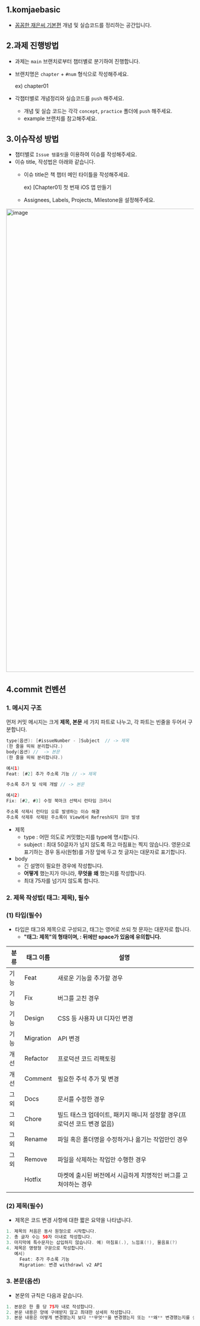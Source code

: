 ## 1.komjaebasic
- [꼼꼼한 재은씨 기본편](https://www.aladin.co.kr/shop/wproduct.aspx?ItemId=144264387/)  개념 및 실습코드를 정리하는 공간입니다.

## 2.과제 진행방법
- 과제는 `main` 브랜치로부터 챕터별로 분기하여 진행합니다.
- 브랜치명은 `chapter` + `#num` 형식으로 작성해주세요.

  ex) chapter01

- 각챕터별로 개념정리와 실습코드를 `push` 해주세요.
  - 개념 및 실습 코드는 각각 `concept`, `practice` 폴더에 `push` 해주세요.
  - example 브랜치를 참고해주세요.

## 3.이슈작성 방법
- 챕터별로 `Issue 템플릿`을 이용하여 이슈를 작성해주세요.
- 이슈 title, 작성법은 아래와 같습니다.
  - 이슈 title은 책 챕터 메인 타이틀을 작성해주세요.
  
    ex) [Chapter01] 첫 번재 iOS 앱 만들기
  - Assignees, Labels, Projects, Milestone을 설정해주세요.


<img width="1240" alt="image" src="https://user-images.githubusercontent.com/48742165/166150208-b2c150f8-77f9-43d8-8c51-9ad6fe9f2184.png">

## 4.commit 컨벤션
### 1. 메시지 구조

먼저 커밋 메시지는 크게 **제목, 본문** 세 가지 파트로 나누고, 각 파트는 빈줄을 두어서 구분합니다.

```swift
type(옵션): [#issueNumber - ]Subject  // -> 제목
(한 줄을 띄워 분리합니다.)
body(옵션) //  -> 본문 
(한 줄을 띄워 분리합니다.)

예시1)
Feat: [#2] 추가 주소록 기능 // -> 제목

주소록 추가 및 삭제 개발 // -> 본문

예시2) 
Fix: [#2, #3] 수정 북마크 선택시 런타임 크러시

주소록 삭제시 런타임 오류 발생하는 이슈 해결
주소록 삭제후 삭제된 주소록이 View에서 Refresh되지 않아 발생

```

- 제목
    - type : 어떤 의도로 커밋했는지를 type에 명시합니다.
    - subject : 최대 50글자가 넘지 않도록 하고 마침표는 찍지 않습니다. 영문으로 표기하는 경우 동사(원형)를 가장 앞에 두고 첫 글자는 대문자로 표기합니다.
- body
    - 긴 설명이 필요한 경우에 작성합니다.
    - **어떻게** 했는지가 아니라, **무엇을** **왜** 했는지를 작성합니다.
    - 최대 75자를 넘기지 않도록 합니다.


### 2. 제목 작성법( 태그: 제목), 필수

### (1) **타입(필수)**

- 타입은 태그와 제목으로 구성되고, 태그는 영어로 쓰되 첫 문자는 대문자로 합니다.
    - **"태그: 제목"의 형태이며, : 뒤에만 space가 있음에 유의합니다.**

| 분류 | 태그 이름 | 설명 |
| --- | --- | --- |
| 기능 | Feat | 새로운 기능을 추가할 경우 |
| 기능 | Fix | 버그를 고친 경우 |
| 기능 | Design | CSS 등 사용자 UI 디자인 변경 |
| 기능 | Migration | API 변경 |
| 개선 | Refactor | 프로덕션 코드 리팩토링 |
| 개선 | Comment | 필요한 주석 추가 및 변경 |
| 그외 | Docs | 문서를 수정한 경우 |
| 그외 | Chore | 빌드 태스크 업데이트, 패키지 매니저 설정할 경우(프로덕션 코드 변경 없음) |
| 그외 | Rename | 파일 혹은 폴더명을 수정하거나 옮기는 작업만인 경우 |
| 그외 | Remove | 파일을 삭제하는 작업만 수행한 경우 |
|  | Hotfix | 마켓에 출시된 버전에서 시급하게 치명적인 버그를 고쳐야하는 경우 |
|  |  |  |

### (2) 제목(필수)

- 제목은 코드 변경 사항에 대한 짧은 요약을 나타냅니다.

```swift
1. 제목의 처음은 동사 원형으로 시작합니다.
2. 총 글자 수는 50자 이내로 작성합니다.
3. 마지막에 특수문자는 삽입하지 않습니다. 예) 마침표(.), 느낌표(!), 물음표(?)
4. 제목은 명령형 구문으로 작성합니다.
   예시) 
	 Feat: 추가 주소록 기능
	 Migration: 변경 withdrawl v2 API   
```

### 3. 본문(옵션)

- 본문의 규칙은 다음과 같습니다.

```swift
1. 본문은 한 줄 당 75자 내로 작성합니다.
2. 본문 내용은 양에 구애받지 않고 최대한 상세히 작성합니다.
3. 본문 내용은 어떻게 변경했는지 보다 **무엇**을 변경했는지 또는 **왜** 변경했는지를 설명합니다.
```

